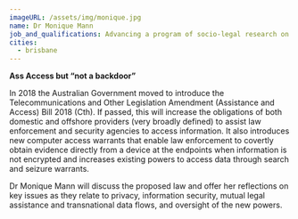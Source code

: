```yaml
---
imageURL: /assets/img/monique.jpg
name: Dr Monique Mann
job_and_qualifications: Advancing a program of socio-legal research on algorithmic justice, police technology, surveillance, and transnational online policing. Board of Directors member of the Australian Privacy Foundation.
cities:
  - brisbane
---
```

**Ass Access but “not a backdoor”**


In 2018 the Australian Government moved to introduce the Telecommunications and Other Legislation Amendment (Assistance and Access) Bill 2018 (Cth). If passed, this will increase the obligations of both domestic and offshore providers (very broadly defined) to assist law enforcement and security agencies to access information. It also introduces new computer access warrants that enable law enforcement to covertly obtain evidence directly from a device at the endpoints when information is not encrypted and increases existing powers to access data through search and seizure warrants. 

Dr Monique Mann will discuss the proposed law and offer her reflections on key issues as they relate to privacy, information security, mutual legal assistance and transnational data flows, and oversight of the new powers.
